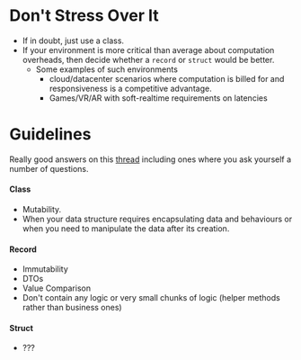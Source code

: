 # Don't Stress Over It
- If in doubt, just use a class. 
- If your environment is more critical than average about computation overheads, then decide whether a `record` or `struct` would be better.
	- Some examples of such environments
		- cloud/datacenter scenarios where computation is billed for and responsiveness is a competitive advantage.
		- Games/VR/AR with soft-realtime requirements on latencies

# Guidelines 
Really good answers on this [thread](https://stackoverflow.com/questions/64816714/when-to-use-record-vs-class-vs-struct) including ones where you ask yourself a number of questions.
#### Class
- Mutability.
- When your data structure requires encapsulating data and behaviours or when you need to manipulate the data after its creation.
#### Record
- Immutability
- DTOs
- Value Comparison
- Don't contain any logic or very small chunks of logic (helper methods rather than business ones)
#### Struct
- ???